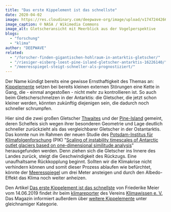 ```yaml
---
title: "Das erste Kippelement ist das schnellste"
date: 2020-04-02
image: https://res.cloudinary.com/deepwave-org/image/upload/v1747244266/deepwave.org/Thwaites_Gletscher_Vogelperspektive-1-scaled.jpg
image_caption: © NASA / ​Wikimedia Commons
image_alt: Gletscheransicht mit Meerblick aus der Vogelperspektive
blogs: 
  - "forschung"
  - "klima"
author: "DEEPWAVE"
related: 
  - "/forscher-finden-gigantischen-hohlraum-in-antarktis-gletscher/"
  - "/riesiger-eisberg-loest-pine-island-gletscher-antarktis-16226140/"
  - "/meeresspiegel-steigt-schneller-als-prognostiziert/"
---
```


Der Name kündigt bereits eine gewisse Ernsthaftigkeit des Themas an: [Kippelemente](https://www.pik-potsdam.de/de/produkte/infothek/kippelemente) setzen bei bereits kleinen externen Störungen eine Kette in Gang, die - einmal angestoßen - nicht mehr zu kontrollieren ist. So auch beim Gletscherschmelzen in der Antarktis: die Gletscher, die jetzt schon kleiner werden, könnten zukünftig diejenigen sein, die dadurch noch schneller schrumpfen.

Hier sind die zwei großen Gletscher [Thwaites](https://www.deepwave.org/forscher-finden-gigantischen-hohlraum-in-antarktis-gletscher/) und der [Pine-Island](https://www.deepwave.org/riesiger-eisberg-loest-pine-island-gletscher-antarktis-16226140/) gemeint, deren Schelfeis sich wegen ihrer besonderen Geometrie und Lage deutlich schneller zurückzieht als das vergleichbarer Gletscher in der Ostantarktis. Das konnte nun im Rahmen der neuen Studie des [Potsdam-Institus für Klimafolgenforschung](https://www.pik-potsdam.de/) (PIK) "[Scaling of instability timescales of Antarctic outlet glaciers based on one-dimensional similitude analysis](https://tc.copernicus.org/articles/13/1621/2019/tc-13-1621-2019.pdf)" herausgefunden werden. Denn ziehen sich die Gletscher ins Innere des Landes zurück, steigt die Geschwindigkeit des Rückzugs. Eine unaufhaltsame Rückkopplung beginnt. Sollten wir die Klimakrise nicht verhindern können und somit dieser Prozess ablaufen wie befürchtet, könnte der [Meeresspiegel](https://www.deepwave.org/meeresspiegel-steigt-schneller-als-prognostiziert/) um drei Meter ansteigen und durch den Albedo-Effekt das Klima noch weiter anheizen.

Den Artikel [Das erste Kippelement ist das schnellste](https://www.klimareporter.de/erdsystem/das-erste-kippelement-ist-das-schnellste) von Friederike Meier vom 14.06.2019 findet ihr beim [klimareporter](https://www.klimareporter.de/) des Vereins [Klimawissen e. V.](https://www.verein-klimawissen.de/) Das Magazin informiert außerdem über [weitere Kippelemente](https://www.klimareporter.de/tag/kippelemente) unter gleichnamiger Kategorie.
